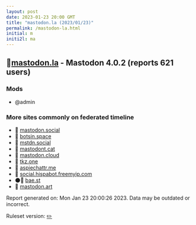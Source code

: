```yaml
---
layout: post
date: 2023-01-23 20:00 GMT
title: "mastodon.la (2023/01/23)"
permalink: /mastodon-la.html
initial: m
initi2l: ma
---
```


## 🐘[mastodon.la](https://mastodon.la) - Mastodon 4.0.2 (reports 621 users)

### Mods
 * @admin

### More sites commonly on federated timeline

* 🐘 [mastodon.social](/mastodon-social.html)
* 🐘 [botsin.space](/botsin-space.html)
* 🐘 [mstdn.social](/mstdn-social.html)
* 🐘 [mastodont.cat](/mastodont-cat.html)
* 🐘 [mastodon.cloud](/mastodon-cloud.html)
* 🐘 [tkz.one](/tkz-one.html)
* 🐘 [aspiechattr.me](/aspiechattr-me.html)
* 🐘 [social.hispabot.freemyip.com](/social-hispabot-freemyip-com.html)
* 🌑🧸 [bae.st](/bae-st.html)
* 🐘 [mastodon.art](/mastodon-art.html)

Report generated on: Mon Jan 23 20:00:26 2023. Data may be outdated or incorrect.

Ruleset version: [✏️](/version-pencil)
